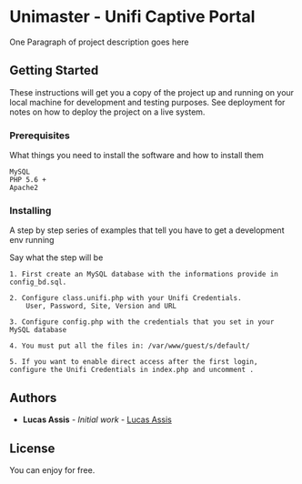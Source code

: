 # Unimaster - Unifi Captive Portal

One Paragraph of project description goes here

## Getting Started

These instructions will get you a copy of the project up and running on your local machine for development and testing purposes. See deployment for notes on how to deploy the project on a live system.

### Prerequisites

What things you need to install the software and how to install them

```
MySQL
PHP 5.6 + 
Apache2
```

### Installing

A step by step series of examples that tell you have to get a development env running

Say what the step will be

```
1. First create an MySQL database with the informations provide in config_bd.sql.

2. Configure class.unifi.php with your Unifi Credentials.
	User, Password, Site, Version and URL

3. Configure config.php with the credentials that you set in your MySQL database

4. You must put all the files in: /var/www/guest/s/default/

5. If you want to enable direct access after the first login, configure the Unifi Credentials in index.php and uncomment .

```

## Authors

* **Lucas Assis** - *Initial work* - [Lucas Assis](https://github.com/lucasassis10)

## License

You can enjoy for free.


